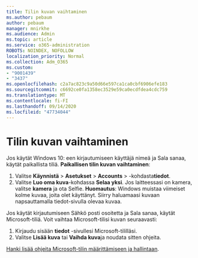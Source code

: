 ```yaml
---
title: Tilin kuvan vaihtaminen
ms.author: pebaum
author: pebaum
manager: mnirkhe
ms.audience: Admin
ms.topic: article
ms.service: o365-administration
ROBOTS: NOINDEX, NOFOLLOW
localization_priority: Normal
ms.collection: Adm_O365
ms.custom:
- "9001439"
- "3437"
ms.openlocfilehash: c2a7ac823c9a50d66e597ca1ca0cbf6906efe183
ms.sourcegitcommit: c6692ce0fa1358ec3529e59ca0ecdfdea4cdc759
ms.translationtype: MT
ms.contentlocale: fi-FI
ms.lasthandoff: 09/14/2020
ms.locfileid: "47734044"
---
```

# <a name="change-account-picture"></a>Tilin kuvan vaihtaminen

Jos käytät Windows 10: een kirjautumiseen käyttäjä nimeä ja Sala sanaa, käytät paikallista tiliä. **Paikallisen tilin kuvan vaihtaminen**:

1. Valitse **Käynnistä**  >  **Asetukset**  >  **Accounts**  >  -kohdasta**tiedot**.
2. Valitse **Luo oma kuva**-kohdassa **Selaa yksi**. Jos laitteessasi on kamera, valitse **kamera** ja ota Selfie. 
    **Huomautus**: Windows muistaa viimeiset kolme kuvaa, joita olet käyttänyt. Siirry haluamaasi kuvaan napsauttamalla tiedot-sivulla olevaa kuvaa.

Jos käytät kirjautumiseen Sähkö posti osoitetta ja Sala sanaa, käytät Microsoft-tiliä. Voit vaihtaa Microsoft-tilisi kuvan seuraavasti:

1. Kirjaudu sisään **tiedot** -sivullesi Microsoft-tililläsi.
2. Valitse **Lisää kuva** tai **Vaihda kuva**ja noudata sitten ohjeita.

[Hanki lisää ohjeita Microsoft-tilin määrittämiseen ja hallintaan](https://support.microsoft.com/products/microsoft-account?category=manage-account).

